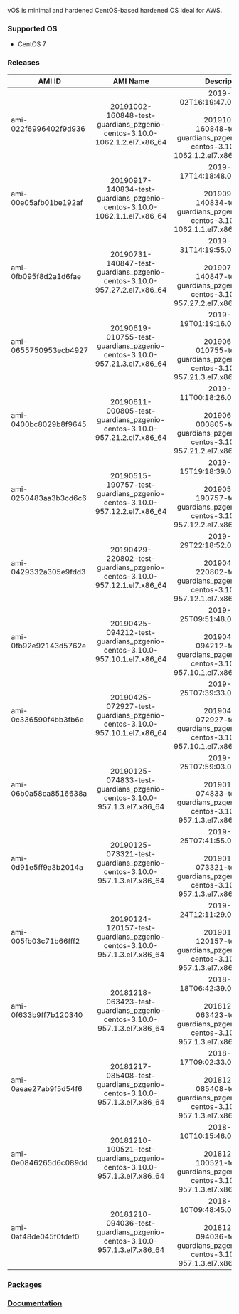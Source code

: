 vOS is minimal and hardened CentOS-based hardened OS ideal for AWS.

### Supported OS
- CentOS 7

### Releases

| AMI ID | AMI Name | Description |
| ------------- |:-------------:| -----:|
| ami-022f6996402f9d936 | 20191002-160848-test-guardians_pzgenio-centos-3.10.0-1062.1.2.el7.x86_64 | 2019-10-02T16:19:47.000Z<br><br>20191002-160848-test-guardians_pzgenio-centos-3.10.0-1062.1.2.el7.x86_64 |
| ami-00e05afb01be192af | 20190917-140834-test-guardians_pzgenio-centos-3.10.0-1062.1.1.el7.x86_64 | 2019-09-17T14:18:48.000Z<br><br>20190917-140834-test-guardians_pzgenio-centos-3.10.0-1062.1.1.el7.x86_64 |
| ami-0fb095f8d2a1d6fae | 20190731-140847-test-guardians_pzgenio-centos-3.10.0-957.27.2.el7.x86_64 | 2019-07-31T14:19:55.000Z<br><br>20190731-140847-test-guardians_pzgenio-centos-3.10.0-957.27.2.el7.x86_64 |
| ami-0655750953ecb4927 | 20190619-010755-test-guardians_pzgenio-centos-3.10.0-957.21.3.el7.x86_64 | 2019-06-19T01:19:16.000Z<br><br>20190619-010755-test-guardians_pzgenio-centos-3.10.0-957.21.3.el7.x86_64 |
| ami-0400bc8029b8f9645 | 20190611-000805-test-guardians_pzgenio-centos-3.10.0-957.21.2.el7.x86_64 | 2019-06-11T00:18:26.000Z<br><br>20190611-000805-test-guardians_pzgenio-centos-3.10.0-957.21.2.el7.x86_64 |
| ami-0250483aa3b3cd6c6 | 20190515-190757-test-guardians_pzgenio-centos-3.10.0-957.12.2.el7.x86_64 | 2019-05-15T19:18:39.000Z<br><br>20190515-190757-test-guardians_pzgenio-centos-3.10.0-957.12.2.el7.x86_64 |
| ami-0429332a305e9fdd3 | 20190429-220802-test-guardians_pzgenio-centos-3.10.0-957.12.1.el7.x86_64 | 2019-04-29T22:18:52.000Z<br><br>20190429-220802-test-guardians_pzgenio-centos-3.10.0-957.12.1.el7.x86_64 |
| ami-0fb92e92143d5762e | 20190425-094212-test-guardians_pzgenio-centos-3.10.0-957.10.1.el7.x86_64 | 2019-04-25T09:51:48.000Z<br><br>20190425-094212-test-guardians_pzgenio-centos-3.10.0-957.10.1.el7.x86_64 |
| ami-0c336590f4bb3fb6e | 20190425-072927-test-guardians_pzgenio-centos-3.10.0-957.10.1.el7.x86_64 | 2019-04-25T07:39:33.000Z<br><br>20190425-072927-test-guardians_pzgenio-centos-3.10.0-957.10.1.el7.x86_64 |
| ami-06b0a58ca8516638a | 20190125-074833-test-guardians_pzgenio-centos-3.10.0-957.1.3.el7.x86_64 | 2019-01-25T07:59:03.000Z<br><br>20190125-074833-test-guardians_pzgenio-centos-3.10.0-957.1.3.el7.x86_64 |
| ami-0d91e5ff9a3b2014a | 20190125-073321-test-guardians_pzgenio-centos-3.10.0-957.1.3.el7.x86_64 | 2019-01-25T07:41:55.000Z<br><br>20190125-073321-test-guardians_pzgenio-centos-3.10.0-957.1.3.el7.x86_64 |
| ami-005fb03c71b66fff2 | 20190124-120157-test-guardians_pzgenio-centos-3.10.0-957.1.3.el7.x86_64 | 2019-01-24T12:11:29.000Z<br><br>20190124-120157-test-guardians_pzgenio-centos-3.10.0-957.1.3.el7.x86_64 |
| ami-0f633b9ff7b120340 | 20181218-063423-test-guardians_pzgenio-centos-3.10.0-957.1.3.el7.x86_64 | 2018-12-18T06:42:39.000Z<br><br>20181218-063423-test-guardians_pzgenio-centos-3.10.0-957.1.3.el7.x86_64 |
| ami-0aeae27ab9f5d54f6 | 20181217-085408-test-guardians_pzgenio-centos-3.10.0-957.1.3.el7.x86_64 | 2018-12-17T09:02:33.000Z<br><br>20181217-085408-test-guardians_pzgenio-centos-3.10.0-957.1.3.el7.x86_64 |
| ami-0e0846265d6c089dd | 20181210-100521-test-guardians_pzgenio-centos-3.10.0-957.1.3.el7.x86_64 | 2018-12-10T10:15:46.000Z<br><br>20181210-100521-test-guardians_pzgenio-centos-3.10.0-957.1.3.el7.x86_64 |
| ami-0af48de045f0fdef0 | 20181210-094036-test-guardians_pzgenio-centos-3.10.0-957.1.3.el7.x86_64 | 2018-12-10T09:48:45.000Z<br><br>20181210-094036-test-guardians_pzgenio-centos-3.10.0-957.1.3.el7.x86_64 |

### [Packages](https://github.com/VoyagerInnovations/hardened1-packages/blob/master/packages.txt)
### [Documentation](vos-documentation.md)
